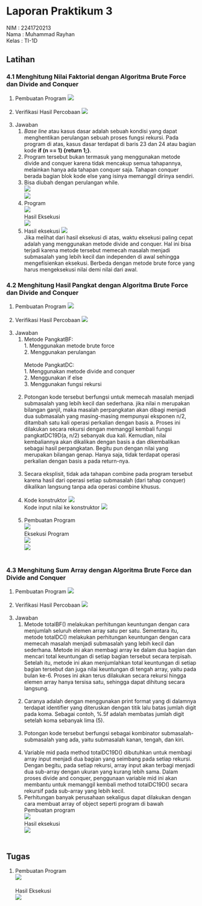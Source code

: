 # Laporan Praktikum 3

NIM : 2241720213<br>
Nama : Muhammad Rayhan<br>
Kelas : TI-1D

## <b>Latihan</b>

### <b>4.1 Menghitung Nilai Faktorial dengan Algoritma Brute Force dan Divide and Conquer</b>

1. Pembuatan Program
   <img src = "Latihan 4.1.png"><br><br>
2. Verifikasi Hasil Percobaan
   <img src = "Hasil Percobaan 4.1.png"><br><br>
3. Jawaban<br>
   1. <i>Base line</i> atau kasus dasar adalah sebuah kondisi yang dapat menghentikan perulangan sebuah proses fungsi rekursi. Pada program di atas, kasus dasar terdapat di baris 23 dan 24 atau bagian kode <b>if (n == 1) {return 1;}</b>.
   2. Program tersebut bukan termasuk yang menggunakan metode divide and conquer karena tidak mencakup semua tahapannya, melainkan hanya ada tahapan conquer saja. Tahapan conquer berada bagian blok kode else yang isinya memanggil dirinya sendiri.
   3. Bisa diubah dengan perulangan while.<br>
      <img src = "Soal 3 Latihan 1.png"><br>
      <img src = "Hasil Percobaan Soal 3 Latihan 1.png"><br>
   4. Program<br>
      <img src = "Soal 4 Latihan 1.png"><br>
      Hasil Eksekusi<br>
      <img src = "Hasil Percobaan Soal 4 Latihan 1.png"><br>
   5. Hasil eksekusi
      <img src = "Soal 5 Latihan 1.png"><br>
      Jika melihat dari hasil eksekusi di atas, waktu eksekusi paling cepat adalah yang menggunakan metode divide and conquer. Hal ini bisa terjadi karena metode tersebut memecah masalah menjadi submasalah yang lebih kecil dan independen di awal sehingga mengefisienkan eksekusi. Berbeda dengan metode brute force yang harus mengeksekusi nilai demi nilai dari awal.

### <b>4.2 Menghitung Hasil Pangkat dengan Algoritma Brute Force dan Divide and Conquer</b>

1. Pembuatan Program
   <img src = "Latihan 4.2.png"><br><br>
2. Verifikasi Hasil Percobaan
   <img src = "Hasil Percobaan 4.2.png"><br><br>
3. Jawaban
   1. Metode PangkatBF:<br> 1. Menggunakan metode brute force<br> 2. Menggunakan perulangan</ul><br><br>
      Metode PangkatDC:<br> 1. Menggunakan metode divide and conquer<br> 2. Menggunakan if else<br> 3. Menggunakan fungsi rekursi<br><br>
   2. Potongan kode tersebut berfungsi untuk memecah masalah menjadi submasalah yang lebih kecil dan sederhana. jika nilai n merupakan bilangan ganjil, maka masalah perpangkatan akan dibagi menjadi dua submasalah yang masing-masing mempunyai eksponen n/2, ditambah satu kali operasi perkalian dengan basis a. Proses ini dilakukan secara rekursi dengan memanggil kembali fungsi pangkatDC19D(a, n/2) sebanyak dua kali. Kemudian, nilai kembaliannya akan dikalikan dengan basis a dan dikembalikan sebagai hasil perpangkatan. Begitu pun dengan nilai yang merupakan bilangan genap. Hanya saja, tidak terdapat operasi perkalian dengan basis a pada return-nya.<br><br>
   3. Secara eksplisit, tidak ada tahapan combine pada program tersebut karena hasil dari operasi setiap submasalah (dari tahap conquer) dikalikan langsung tanpa ada operasi combine khusus.<br><br>
   4. Kode konstruktor
      <img src = "Soal 4 Latihan 2.png"><br>
      Kode input nilai ke konstruktor
      <img src = "Soal 4.1 Latihan 2.png"><br><br>
   5. Pembuatan Program<br>
      <img src = "Soal 5 Latihan 2.png"><br>
      Eksekusi Program<br>
      <img src = "Hasil Percobaan Soal 5 Latihan 2.png"><br>
      <img src = "Hasil Percobaan Soal 5.1 Latihan 2.png"><br><br>

### <b>4.3 Menghitung Sum Array dengan Algoritma Brute Force dan Divide and Conquer</b>

1. Pembuatan Program
   <img src = "Latihan 4.3.png"><br><br>
2. Verifikasi Hasil Percobaan
   <img src = "Hasil Percobaan 4.3.png"><br><br>
3. Jawaban
   1. Metode totalBF() melakukan perhitungan keuntungan dengan cara menjumlah seluruh elemen array satu per satu. Sementara itu, metode totalDC() melakukan perhitungan keuntungan dengan cara memecah masalah menjadi submasalah yang lebih kecil dan sederhana. Metode ini akan membagi array ke dalam dua bagian dan mencari total keuntungan di setiap bagian tersebut secara terpisah. Setelah itu, metode ini akan menjumlahkan total keuntungan di setiap bagian tersebut dan juga nilai keuntungan di tengah array, yaitu pada bulan ke-6. Proses ini akan terus dilakukan secara rekursi hingga elemen array hanya tersisa satu, sehingga dapat dihitung secara langsung.<br><br>
   2. Caranya adalah dengan menggunakan print format yang di dalamnya terdapat identifier yang diteruskan dengan titik lalu batas jumlah digit pada koma. Sebagai contoh, %.5f adalah membatas jumlah digit setelah koma sebanyak lima (5).<br><br>
   3. Potongan kode tersebut berfungsi sebagai kombinator submasalah-submasalah yang ada, yaitu submasalah kanan, tengah, dan kiri.<br><br>
   4. Variable mid pada method totalDC19D() dibutuhkan untuk membagi array input menjadi dua bagian yang seimbang pada setiap rekursi. Dengan begitu, pada setiap rekursi, array input akan terbagi menjadi dua sub-array dengan ukuran yang kurang lebih sama. Dalam proses divide and conquer, penggunaan variable mid ini akan membantu untuk memanggil kembali method totalDC19D() secara rekursif pada sub-array yang lebih kecil.<br>
   5. Perhitungan banyak perusahaan sekaligus dapat dilakukan dengan cara membuat array of object seperti program di bawah<br>
      Pembuatan program<br>
      <img src = "Soal 5 Latihan 3.png"><br>
      Hasil eksekusi<br>
      <img src = "Hasil Percobaan Soal 5 Latihan 3.png"><br><br>

## Tugas

1.  Pembuatan Program<br>
    <img src = "Tugas.png"><br><br>
    Hasil Eksekusi<br>
    <img src = "Hasil Eksekusi Tugas.png">
